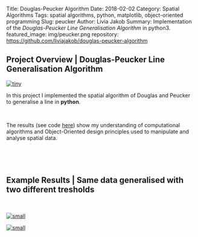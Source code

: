 Title: Douglas-Peucker Algorithm
Date: 2018-02-02
Category: Spatial Algorithms
Tags: spatial algorithms, python, matplotlib, object-oriented programming
Slug: peucker
Author: Livia Jakob
Summary: Implementation of the *Douglas-Peucker Line Generalisation Algorithm* in python3.
featured_image: img/peucker.png
repository: https://github.com/liviajakob/douglas-peucker-algorithm

## **Project Overview |** Douglas-Peucker Line Generalisation Algorithm

[![tiny]({filename}/img/peucker3.png)]({filename}/img/peucker3.png)

In this project I implemented the spatial algorithm of Douglas and Peucker to generalise a line in **python**. 

&nbsp;

The results (see code [here](https://github.com/liviajakob/douglas-peucker-algorithm)) show my understanding of computational algorithms and Object-Oriented design principles used to manipulate and analyse spatial data.


&nbsp;

&nbsp;

## **Example Results |** Same data generalised with two different tresholds

&nbsp;

[![small]({filename}/img/peucker1.png)]({filename}/img/peucker1.png)

[![small]({filename}/img/peucker2.png)]({filename}/img/peucker2.png)
